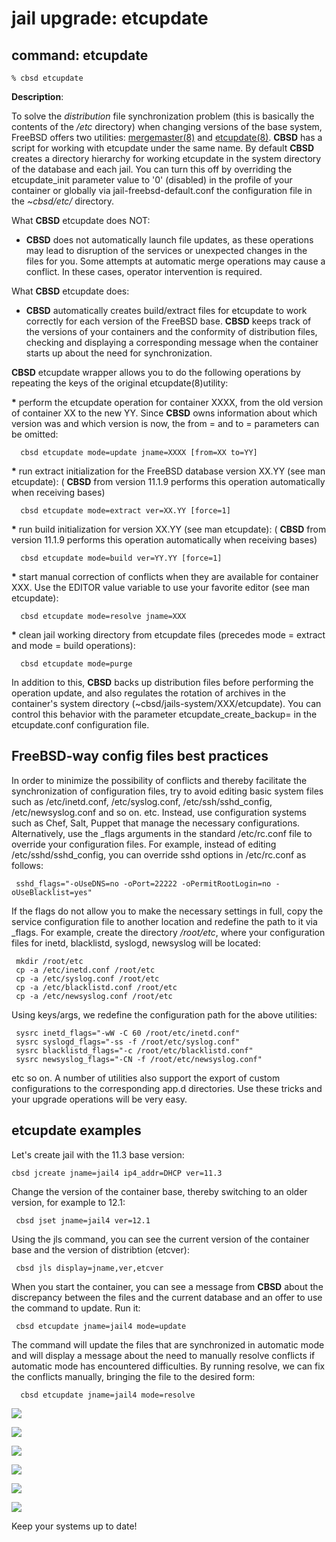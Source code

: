# jail upgrade: etcupdate

## command: etcupdate

```
% cbsd etcupdate
```

**Description**:

To solve the _distribution_ file synchronization problem (this is basically the contents of the _/etc_ directory) when changing versions of the base system,
FreeBSD offers two utilities: [mergemaster(8)](http://man.freebsd.org/mergemaster/8)
and [etcupdate(8)](http://man.freebsd.org/etcupdate/8).
**CBSD** has a script for working with etcupdate under the same name.
By default **CBSD** creates a directory hierarchy for working etcupdate in the system directory of the database and each jail.
You can turn this off by overriding the etcupdate\_init parameter value to '0' (disabled) in the profile of your container or
globally via jail-freebsd-default.conf the configuration file in the _~cbsd/etc/_ directory.

What **CBSD** etcupdate does NOT:

- **CBSD** does not automatically launch file updates, as these operations may lead
to disruption of the services or unexpected changes in the files for you.
Some attempts at automatic merge operations may cause a conflict. In these cases, operator intervention is required.


What **CBSD** etcupdate does:

- **CBSD** automatically creates build/extract files for etcupdate to work correctly for each version
of the FreeBSD base. **CBSD** keeps track of the versions of your containers and the conformity of
distribution files, checking and displaying a corresponding message when the container starts up about the need for synchronization.


**CBSD** etcupdate wrapper allows you to do the following operations by repeating the keys of the original etcupdate(8)utility:

**\*** perform the etcupdate operation for container XXXX, from the old version of container XX to the new YY.
Since **CBSD** owns information about which version was and which version is now, the from = and to = parameters can be omitted:

```
  cbsd etcupdate mode=update jname=XXXX [from=XX to=YY]

```

**\*** run extract initialization for the FreeBSD database version XX.YY (see man etcupdate):
( **CBSD** from version 11.1.9 performs this operation automatically when receiving bases)

```
  cbsd etcupdate mode=extract ver=XX.YY [force=1]

```

**\*** run build initialization for version XX.YY (see man etcupdate):
( **CBSD** from version 11.1.9 performs this operation automatically when receiving bases)

```
  cbsd etcupdate mode=build ver=YY.YY [force=1]

```

**\*** start manual correction of conflicts when they are available for container XXX.
Use the EDITOR value variable to use your favorite editor (see man etcupdate):

```
  cbsd etcupdate mode=resolve jname=XXX

```

**\*** clean jail working directory from etcupdate files
(precedes mode = extract and mode = build operations):

```
  cbsd etcupdate mode=purge

```

In addition to this, **CBSD** backs up distribution files before performing the operation
update, and also regulates the rotation of archives in the container's system directory (~cbsd/jails-system/XXX/etcupdate).
You can control this behavior with the parameter etcupdate\_create\_backup= in the etcupdate.conf configuration file.

## FreeBSD-way config files best practices

In order to minimize the possibility of conflicts and thereby facilitate the synchronization of configuration files,
try to avoid editing basic system files such as /etc/inetd.conf, /etc/syslog.conf, /etc/ssh/sshd\_config,
/etc/newsyslog.conf and so on. etc. Instead, use configuration systems such as Chef, Salt, Puppet that manage the necessary configurations.
Alternatively, use the \_flags arguments in the standard /etc/rc.conf file to override your configuration files.
For example, instead of editing /etc/sshd/sshd\_config, you can override sshd options in /etc/rc.conf as follows:

```
 sshd_flags="-oUseDNS=no -oPort=22222 -oPermitRootLogin=no -oUseBlacklist=yes"

```

If the flags do not allow you to make the necessary settings in full,
copy the service configuration file to another location and redefine the path to it via \_flags.
For example, create the directory _/root/etc_, where your configuration files for inetd, blacklistd, syslogd, newsyslog will be located:

```
 mkdir /root/etc
 cp -a /etc/inetd.conf /root/etc
 cp -a /etc/syslog.conf /root/etc
 cp -a /etc/blacklistd.conf /root/etc
 cp -a /etc/newsyslog.conf /root/etc

```

Using keys/args, we redefine the configuration path for the above utilities:

```
 sysrc inetd_flags="-wW -C 60 /root/etc/inetd.conf"
 sysrc syslogd_flags="-ss -f /root/etc/syslog.conf"
 sysrc blacklistd_flags="-c /root/etc/blacklistd.conf"
 sysrc newsyslog_flags="-CN -f /root/etc/newsyslog.conf"

```

etc so on. A number of utilities also support the export of custom configurations to the
corresponding app.d directories. Use these tricks and your upgrade operations will be very easy.

## etcupdate examples

Let's create jail with the 11.3 base version:

```
cbsd jcreate jname=jail4 ip4_addr=DHCP ver=11.3

```

Change the version of the container base, thereby switching to an older version, for example to 12.1:

```
 cbsd jset jname=jail4 ver=12.1

```

Using the jls command, you can see the current version of the container base and the version of distribtion (etcver):

```
 cbsd jls display=jname,ver,etcver

```

When you start the container, you can see a message from **CBSD** about the discrepancy
between the files and the current database and an offer to use the command to update. Run it:

```
 cbsd etcupdate jname=jail4 mode=update

```

The command will update the files that are synchronized in automatic mode and will display a message about the
need to manually resolve conflicts if automatic mode has encountered difficulties.
By running resolve, we can fix the conflicts manually, bringing the file to the desired form:

```
  cbsd etcupdate jname=jail4 mode=resolve

```

![](http://www.convectix.com/img/etcupdate1.png)

![](http://www.convectix.com/img/etcupdate2.png)

![](http://www.convectix.com/img/etcupdate3.png)

![](http://www.convectix.com/img/etcupdate4.png)

![](http://www.convectix.com/img/etcupdate5.png)

![](http://www.convectix.com/img/etcupdate6.png)

Keep your systems up to date!


